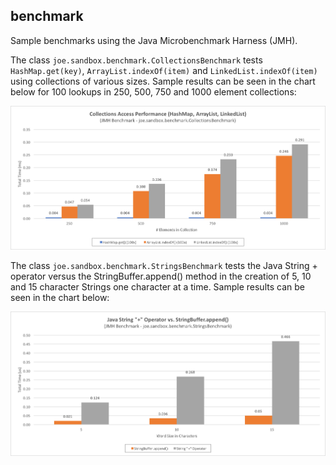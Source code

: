 ## benchmark
Sample benchmarks using the Java Microbenchmark Harness (JMH).

The class `joe.sandbox.benchmark.CollectionsBenchmark` tests `HashMap.get(key)`, `ArrayList.indexOf(item)` and `LinkedList.indexOf(item)` using collections of various sizes. Sample results can be seen in the chart below for 100 lookups in 250, 500, 750 and 1000 element collections:

![](https://github.com/jsicree/java-sandbox/blob/master/benchmark/docs/CollectionsBenchmark_Sample_Results.png)

The class `joe.sandbox.benchmark.StringsBenchmark` tests the Java String + operator versus the StringBuffer.append() method in the creation of 5, 10 and 15 character Strings one character at a time. Sample results can be seen in the chart below:

![](https://github.com/jsicree/java-sandbox/blob/master/benchmark/docs/StringsBenchmark_Sample_Results.png)
